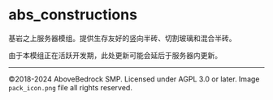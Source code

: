 # abs_constructions

基岩之上服务器模组。提供生存友好的竖向半砖、切割玻璃和混合半砖。

由于本模组正在活跃开发期，此处更新可能会延后于服务器内更新。

---

©2018-2024 AboveBedrock SMP. Licensed under AGPL 3.0 or later. Image `pack_icon.png` file all rights reserved.
